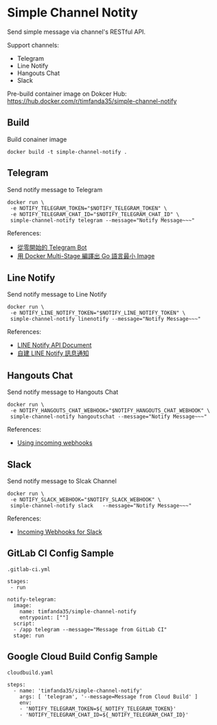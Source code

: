 # Simple Channel Notity

Send simple message via channel's RESTful API.

Support channels:
- Telegram
- Line Notify
- Hangouts Chat
- Slack

Pre-build container image on Dokcer Hub: https://hub.docker.com/r/timfanda35/simple-channel-notify

## Build

Build conainer image

```
docker build -t simple-channel-notify .
```

## Telegram

Send notify message to Telegram

```
docker run \
 -e NOTIFY_TELEGRAM_TOKEN="$NOTIFY_TELEGRAM_TOKEN" \
 -e NOTIFY_TELEGRAM_CHAT_ID="$NOTIFY_TELEGRAM_CHAT_ID" \
 simple-channel-notify telegram --message="Notify Message~~~"
```

References:

- [從零開始的 Telegram Bot](https://blog.sean.taipei/2017/05/telegram-bot)
- [用 Docker Multi-Stage 編譯出 Go 語言最小 Image](https://blog.wu-boy.com/2017/04/build-minimal-docker-container-using-multi-stage-for-go-app/)

## Line Notify

Send notify message to Line Notify

```
docker run \
 -e NOTIFY_LINE_NOTIFY_TOKEN="$NOTIFY_LINE_NOTIFY_TOKEN" \
 simple-channel-notify linenotify --message="Notify Message~~~"
```

References:

- [LINE Notify API Document](https://notify-bot.line.me/doc/en/)
- [自建 LINE Notify 訊息通知](https://www.oxxostudio.tw/articles/201806/line-notify.html)

## Hangouts Chat

Send notify message to Hangouts Chat

```
docker run \
 -e NOTIFY_HANGOUTS_CHAT_WEBHOOK="$NOTIFY_HANGOUTS_CHAT_WEBHOOK" \
 simple-channel-notify hangoutschat --message="Notify Message~~~"
```

References:

- [Using incoming webhooks](https://developers.google.com/hangouts/chat/how-tos/webhooks)

## Slack

Send notify message to Slcak Channel

```
docker run \
 -e NOTIFY_SLACK_WEBHOOK="$NOTIFY_SLACK_WEBHOOK" \
 simple-channel-notify slack   --message="Notify Message~~~"
```

References:

- [Incoming Webhooks for Slack](https://slack.com/intl/en-tw/help/articles/115005265063-Incoming-Webhooks-for-Slack)

## GitLab CI Config Sample

`.gitlab-ci.yml`

```
stages:
 - run

notify-telegram:
  image:
    name: timfanda35/simple-channel-notify
    entrypoint: [""]
  script:
  - /app telegram --message="Message from GitLab CI"
  stage: run
```

## Google Cloud Build Config Sample

`cloudbuild.yaml`

```
steps:
  - name: 'timfanda35/simple-channel-notify'
    args: [ 'telegram', '--message=Message from Cloud Build' ]
    env:
    - 'NOTIFY_TELEGRAM_TOKEN=${_NOTIFY_TELEGRAM_TOKEN}'
    - 'NOTIFY_TELEGRAM_CHAT_ID=${_NOTIFY_TELEGRAM_CHAT_ID}'
```
